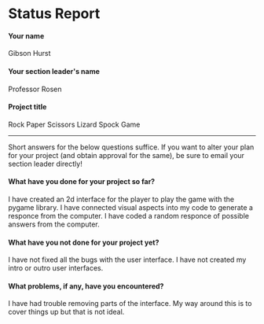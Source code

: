 # Status Report

#### Your name

Gibson Hurst

#### Your section leader's name

Professor Rosen

#### Project title

Rock Paper Scissors Lizard Spock Game

***

Short answers for the below questions suffice. If you want to alter your plan for your project (and obtain approval for the same), be sure to email your section leader directly!

#### What have you done for your project so far?

I have created an 2d interface for the player to play the game with the pygame library. I have connected visual aspects into my code to generate a responce from the computer. 
I have coded a random responce of possible answers from the computer. 

#### What have you not done for your project yet?

I have not fixed all the bugs with the user interface. I have not created my intro or outro user interfaces.

#### What problems, if any, have you encountered?

I have had trouble removing parts of the interface. My way around this is to cover things up but that is not ideal.